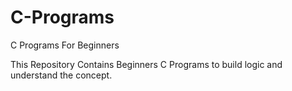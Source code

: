 # C-Programs
C Programs For Beginners 

This Repository Contains Beginners C Programs to build logic and understand the concept.

